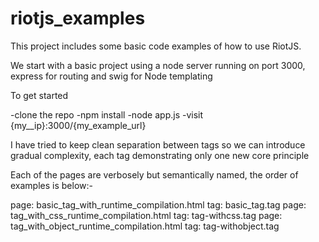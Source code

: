 # riotjs_examples

This project includes some basic code examples of how to use RiotJS.

We start with a basic project using a node server running on port 3000, express for routing and swig for Node templating

To get started

-clone the repo
-npm install
-node app.js
-visit {my__ip}:3000/{my_example_url}

I have tried to keep clean separation between tags so we can introduce gradual complexity, each tag demonstrating only one new core principle

Each of the pages are verbosely but semantically named, the order of examples is below:-

page: basic_tag_with_runtime_compilation.html tag: basic_tag.tag
page: tag_with_css_runtime_compilation.html tag: tag-withcss.tag
page: tag_with_object_runtime_compilation.html tag: tag-withobject.tag

